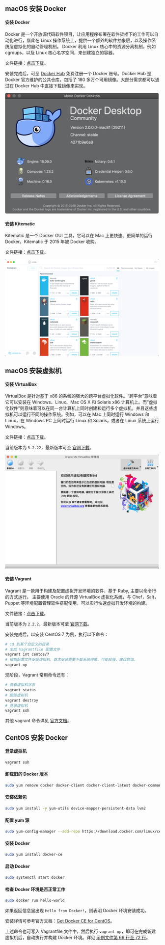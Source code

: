 ## macOS 安装 Docker

#### 安装 Docker

Docker 是一个开放源代码软件项目，让应用程序布署在软件货柜下的工作可以自动化进行，借此在 Linux 操作系统上，提供一个额外的软件抽象层，以及操作系统层虚拟化的自动管理机制。 Docker 利用 Linux 核心中的资源分离机制，例如 cgroups，以及 Linux 核心名字空间，来创建独立的容器。

文件链接：[点击下载](https://download.docker.com/mac/stable/Docker.dmg)。

安装完成后，可至 [Docker Hub](https://hub.docker.com) 免费注册一个 Docker 账号。Docker Hub 是 Docker 官方维护的公共仓库，包括了 180 多万个可用镜像。大部分需求都可以通过在 Docker Hub 中直接下载镜像来实现。

<img src="./images/docker.png" alt="关于 Docker Desktop" width="500">

#### 安装 Kitematic

Kitematic 是一个 Docker GUI 工具，它可以在 Mac 上更快速、更简单的运行 Docker。Kitematic 于 2015 年被 Docker 收购。

文件链接：[点击下载](https://download.docker.com/kitematic/Kitematic-Mac.zip)。

<img src="./images/kitematic.png" alt="Kitematic 界面" width="500">

## macOS 安装虚拟机

#### 安装 VirtualBox

VirtualBox 是针对基于 x86 的系统的强大的跨平台虚拟化软件。“跨平台”意味着它可以安装在 Windows、Linux、Mac OS X 和 Solaris x86 计算机上。而“虚拟化软件”则意味着可以在同一台计算机上同时创建和运行多个虚拟机，并且这些虚拟机可以运行不同的操作系统。例如，可以在 Mac 上同时运行 Windows 和 Linux，在 Windows PC 上同时运行 Linux 和 Solaris，或者在 Linux 系统上运行 Windows。

文件链接：[点击下载](https://download.virtualbox.org/virtualbox/5.2.22/VirtualBox-5.2.22-126460-OSX.dmg)。

当前版本为 `5.2.22`，最新版本可至 [官网下载](https://www.virtualbox.org)。

<img src="./images/virtualbox.png" alt="VirtualBox 界面" width="500">

#### 安装 Vagrant

Vagrant 是一款用于构建及配置虚拟开发环境的软件，基于 Ruby, 主要以命令行的方式运行。 主要使用 Oracle 的开源 VirtualBox 虚拟化系统，与 Chef，Salt，Puppet 等环境配置管理软件搭配使用，可以实行快速虚拟开发环境的构建。

文件链接：[点击下载](https://releases.hashicorp.com/vagrant/2.2.2/vagrant_2.2.2_x86_64.dmg)。

当前版本为 `2.2.2`，最新版本可至 [官网下载](https://www.vagrantup.com/)。

安装完成后，以安装 CentOS 7 为例，执行以下命令：

```bash
# cd 到某个自定义的目录
# 生成 Vagrantfile 配置文件
vagrant int centos/7 
# 根据配置文件安装虚拟机，首次安装需要下载系统镜像，可能较慢，建议翻墙。
vagrant up  
```

现阶段，Vagrant 常用命令还有：

```bash
# 查看虚拟机状态
vagrant status
# 删除虚拟机
vagrant destroy
# 登录虚拟机
vagrant ssh
```

其他 vagrant 命令详见 [官方文档](https://www.vagrantup.com/docs/index.html)。

## CentOS 安装 Docker

#### 登录虚拟机
```bash
vagrant ssh
```

#### 卸载旧的 Docker 版本

```bash
sudo yum remove docker docker-client docker-client-latest docker-common docker-latest docker-latest-logrotate docker-logrotate docker-selinux docker-engine-selinux docker-engine
```

#### 安装依赖包

```bash
sudo yum install -y yum-utils device-mapper-persistent-data lvm2
```

#### 配置 yum 源

```bash
sudo yum-config-manager --add-repo https://download.docker.com/linux/centos/docker-ce.repo
```

#### 安装 Docker

```bash
sudo yum install docker-ce
```

#### 启动 Docker

```bash
sudo systemctl start docker
```

#### 检查 Docker 环境是否正常工作

```bash
sudo docker run hello-world
```

如果返回信息里出现 `Hello from Docker!`，则表明 Docker 环境安装成功。

安装详情可参考官方文档：[Get Docker CE for CentOS](https://docs.docker.com/install/linux/docker-ce/centos/#install-using-the-repository)。

上述命令也可写入 Vagrantfile 文件中，然后执行 `vagrant up`，即可在完成新建虚拟机后，自动执行并构建 Docker 环境。详见 [示例文件第 66 行至 72 行](./Vagrantfile)。

